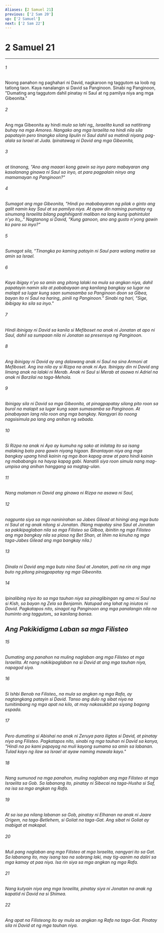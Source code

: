 ```yaml
---
Aliases: [2 Samuel 21]
previous: ['2 Sam 20']
up: ['2 Samuel']
next: ['2 Sam 22']
---
```

# 2 Samuel 21

***






















###### 1 










Noong panahon ng paghahari ni David, nagkaroon ng taggutom sa loob ng tatlong taon. Kaya nanalangin si David sa Panginoon. Sinabi ng Panginoon, "Dumating ang taggutom dahil pinatay ni Saul at ng pamilya niya ang mga Gibeonita." 





















###### 2 










Ang mga Gibeonita ay hindi <i class="trans-change">mula sa lahi ng_ Israelita kundi sa natitirang buhay na mga Amoreo. Nangako ang mga Israelita na hindi nila sila papatayin pero tinangka silang lipulin ni Saul dahil sa matindi niyang pag-alala sa Israel at Juda. Ipinatawag ni David ang mga Gibeonita, 





















###### 3 










at tinanong, "Ano ang maaari kong gawin sa inyo para mabayaran ang kasalanang ginawa ni Saul sa inyo, at para pagpalain ninyo ang mamamayan ng Panginoon?" 





















###### 4 










Sumagot ang mga Gibeonita, "Hindi po mababayaran ng pilak o ginto ang galit namin kay Saul at sa pamilya niya. At ayaw din naming pumatay ng sinumang Israelita bilang paghihiganti <i class="trans-change">maliban na lang kung ipahintulot nʼyo ito_." Nagtanong si David, "Kung ganoon, ano ang gusto nʼyong gawin ko para sa inyo?" 





















###### 5 










Sumagot sila, "Tinangka po kaming patayin ni Saul para walang matira sa amin sa Israel. 





















###### 6 










Kaya ibigay nʼyo sa amin ang pitong lalaki na mula sa angkan niya, dahil papatayin namin sila at pababayaan ang kanilang bangkay sa lugar na malapit sa lugar kung saan sumasamba sa Panginoon doon sa Gibea, bayan ito ni Saul na <i class="trans-change">haring_ pinili ng Panginoon." Sinabi ng hari, "Sige, ibibigay ko sila sa inyo." 





















###### 7 










Hindi ibinigay ni David sa kanila si Mefiboset na anak ni Jonatan at apo ni Saul, dahil sa sumpaan nila ni Jonatan sa presensya ng Panginoon. 





















###### 8 










Ang ibinigay ni David ay ang dalawang anak ni Saul na sina Armoni at Mefiboset. Ang ina nila ay si Rizpa na anak ni Aya. Ibinigay din ni David ang limang anak na lalaki ni Merab. Anak ni Saul si Merab at asawa ni Adriel na anak ni Barzilai na taga-Mehola. 





















###### 9 










Ibinigay sila ni David sa mga Gibeonita, at pinagpapatay silang pito roon sa burol na malapit sa lugar kung saan sumasamba sa Panginoon. At pinabayaan lang nila roon ang mga bangkay. Nangyari ito noong nagsisimula pa lang ang anihan ng sebada. 





















###### 10 










Si Rizpa na anak ni Aya ay kumuha ng sako at inilatag ito sa isang malaking bato para gawin niyang higaan. Binantayan niya ang mga bangkay upang hindi kainin ng mga ibon kapag araw at para hindi kainin ng mababangis na hayop kapag gabi. Nanatili siya roon simula nang mag-umpisa ang anihan hanggang sa magtag-ulan. 





















###### 11 










Nang malaman ni David ang ginawa ni Rizpa na asawa ni Saul, 





















###### 12 










nagpunta siya sa mga naninirahan sa Jabes Gilead at hiningi ang mga buto ni Saul at ng anak nitong si Jonatan. (Nang mapatay sina Saul at Jonatan sa pakikipaglaban nila sa mga Filisteo sa Gilboa, ibinitin ng mga Filisteo ang mga bangkay nila sa plasa ng Bet Shan, at lihim na kinuha ng mga taga-Jabes Gilead ang mga bangkay nila.) 





















###### 13 










Dinala ni David ang mga buto nina Saul at Jonatan, pati na rin ang mga buto ng pitong pinagpapatay ng mga Gibeonita. 





















###### 14 










Ipinalibing niya ito sa mga tauhan niya sa pinaglibingan ng ama ni Saul na si Kish, sa bayan ng Zela sa Benjamin. Natupad ang lahat ng iniutos ni David. Pagkatapos nito, sinagot ng Panginoon ang mga panalangin nila <i class="trans-change">na huminto ang taggutom_ sa kanilang bansa.

## Ang Pakikidigma Laban sa mga Filisteo 





















###### 15 










Dumating ang panahon na muling naglaban ang mga Filisteo at mga Israelita. At nang nakikipaglaban na si David at ang mga tauhan niya, napagod siya. 





















###### 16 










Si Ishbi Benob <i class="trans-change">na Filisteo_ na mula sa angkan ng mga Rafa, ay nagtangkang patayin si David. Tanso ang dulo ng sibat niya na tumitimbang ng mga apat na kilo, at may nakasukbit pa siyang bagong espada. 





















###### 17 










Pero dumating si Abishai na anak ni Zeruya para iligtas si David, at pinatay niya ang Filisteo. Pagkatapos nito, sinabi ng mga tauhan ni David sa kanya, "Hindi na po kami papayag na muli kayong sumama sa amin sa labanan. Tulad kayo ng ilaw sa Israel at ayaw naming mawala kayo." 





















###### 18 










Nang sumunod na mga panahon, muling naglaban ang mga Filisteo at mga Israelita sa Gob. Sa labanang ito, pinatay ni Sibecai na taga-Husha si Saf, na isa sa mga angkan ng Rafa. 





















###### 19 










At sa isa pa nilang labanan sa Gob, pinatay ni Elhanan na anak ni Jaare Origem, na taga-Betlehem, si Goliat na taga-Gat. Ang sibat ni Goliat ay mabigat at makapal. 





















###### 20 










Muli pang naglaban ang mga Filisteo at mga Israelita, nangyari ito sa Gat. Sa labanang ito, may isang tao na sobrang laki, may tig-aanim na daliri sa mga kamay at paa niya. Isa rin siya sa mga angkan ng mga Rafa. 





















###### 21 










Nang kutyain niya ang mga Israelita, pinatay siya ni Jonatan na anak ng kapatid ni David na si Shimea. 





















###### 22 










Ang apat na Filisteong ito ay mula sa angkan ng Rafa na taga-Gat. Pinatay sila ni David at ng mga tauhan niya.
